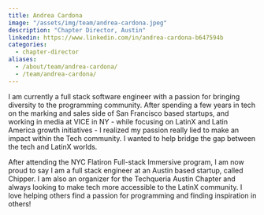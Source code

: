 ```yaml
---
title: Andrea Cardona
image: "/assets/img/team/andrea-cardona.jpeg"
description: "Chapter Director, Austin"
linkedin: https://www.linkedin.com/in/andrea-cardona-b647594b
categories:
  - chapter-director
aliases:
  - /about/team/andrea-cardona/
  - /team/andrea-cardona/
---
```


I am currently a full stack software engineer with a passion for bringing diversity to the programming community. After spending a few years in tech on the marking and sales side of San Francisco based startups, and working in media at VICE in NY - while focusing on LatinX and Latin America growth initiatives - I realized my passion really lied to make an impact within the Tech community. I wanted to help bridge the gap between the tech and LatinX worlds.

After attending the NYC Flatiron Full-stack Immersive program, I am now proud to say I am a full stack engineer at an Austin based startup, called Chipper. I am also an organizer for the Techqueria Austin Chapter and always looking to make tech more accessible to the LatinX community. I love helping others find a passion for programming and finding inspiration in others!
